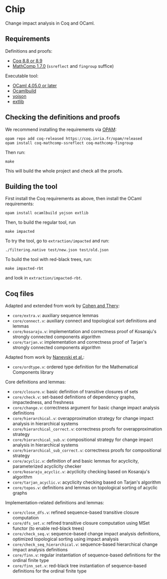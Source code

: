 Chip
====

Change impact analysis in Coq and OCaml.

Requirements
------------

Definitions and proofs:

- [Coq 8.8 or 8.9](http://coq.inria.fr)
- [MathComp 1.7.0](https://math-comp.github.io/math-comp/) (`ssreflect` and `fingroup` suffice)

Executable tool:

- [OCaml 4.05.0 or later](https://ocaml.org)
- [Ocamlbuild](https://github.com/ocaml/ocamlbuild)
- [yojson](https://github.com/ocaml-community/yojson)
- [extlib](https://github.com/ygrek/ocaml-extlib)

Checking the definitions and proofs
-----------------------------------

We recommend installing the requirements via [OPAM](http://opam.ocaml.org/doc/Install.html):
```
opam repo add coq-released https://coq.inria.fr/opam/released
opam install coq-mathcomp-ssreflect coq-mathcomp-fingroup
```

Then run:
```
make
```
This will build the whole project and check all the proofs.

Building the tool
-----------------

First install the Coq requirements as above, then install the OCaml requirements:
```
opam install ocamlbuild yojson extlib
```

Then, to build the regular tool, run
```
make impacted
```
To try the tool, go to `extraction/impacted` and run:
```
./filtering.native test/new.json test/old.json
```

To build the tool with red-black trees, run:
```
make impacted-rbt
```
and look in `extraction/impacted-rbt`.

Coq files
---------

Adapted and extended from work by [Cohen and Thery](https://github.com/CohenCyril/tarjan):

- `core/extra.v`: auxiliary sequence lemmas
- `core/connect.v`: auxiliary connect and topological sort definitions and lemmas
- `core/kosaraju.v`: implementation and correctness proof of Kosaraju's strongly connected components algorithm
- `core/tarjan.v`: implementation and correctness proof of Tarjan's strongly connected components algorithm

Adapted from work by [Nanevski et al.](https://github.com/imdea-software/fcsl-pcm):

- `core/ordtype.v`: ordered type definition for the Mathematical Components library

Core definitions and lemmas:

- `core/closure.v`: basic definition of transitive closures of sets
- `core/check.v`: set-based definitions of dependency graphs, impactedness, and freshness
- `core/change.v`: correctness argument for basic change impact analysis definitions
- `core/hierarchical.v`: overapproximation strategy for change impact analysis in hierarchical systems
- `core/hierarchical_correct.v`: correctness proofs for overapproximation strategy
- `core/hierarchical_sub.v`: compositional strategy for change impact analysis in hierarchical systems
- `core/hierarchical_sub_correct.v`: correctness proofs for compositional strategy
- `core/acyclic.v`: definition of and basic lemmas for acyclicity, parameterized acyclicity checker
- `core/kosaraju_acyclic.v`: acyclicity checking based on Kosaraju's algorithm
- `core/tarjan_acyclic.v`: acyclicity checking based on Tarjan's algorithm
- `core/topos.v`: definitions and lemmas on topological sorting of acyclic graphs

Implementation-related definitions and lemmas:

- `core/close_dfs.v`: refined sequence-based transitive closure computation
- `core/dfs_set.v`: refined transitive closure computation using MSet functor (to enable red-black trees)
- `core/check_seq.v`: sequence-based change impact analysis definitions, optimized topological sorting using impact analysis
- `core/check_seq_hierarchical.v`: sequence-based hierarchical change impact analysis definitions
- `core/finn.v`: regular instantiation of sequence-based definitions for the ordinal finite type
- `core/finn_set.v`: red-black tree instantiation of sequence-based definitions for the ordinal finite type
